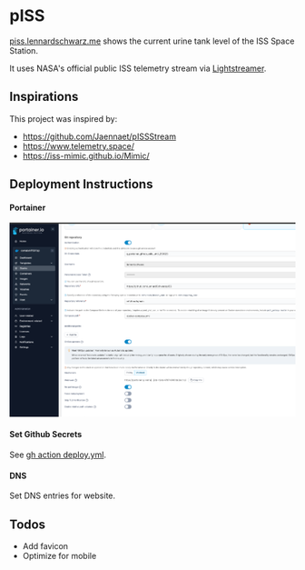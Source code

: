 # pISS

[piss.lennardschwarz.me](https://piss.lennardschwarz.me) shows the current urine tank level of the ISS Space Station.

It uses NASA's official public ISS telemetry stream via [Lightstreamer](https://lightstreamer.com/).

## Inspirations

This project was inspired by:

- https://github.com/Jaennaet/pISSStream
- https://www.telemetry.space/
- https://iss-mimic.github.io/Mimic/

## Deployment Instructions

#### Portainer

![Portainer deployment stack settings](assets/deployment.png)

#### Set Github Secrets

See [gh action deploy.yml](.github/workflows/deploy.yml).

#### DNS

Set DNS entries for website.

## Todos

- Add favicon
- Optimize for mobile
